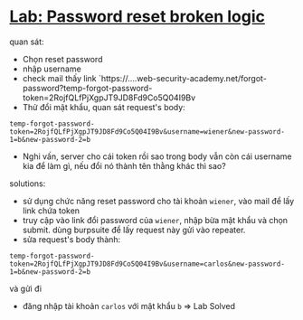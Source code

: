 # [Lab: Password reset broken logic](https://portswigger.net/web-security/authentication/other-mechanisms/lab-password-reset-broken-logic)

quan sát:
- Chọn reset password
- nhập username
- check mail thấy link `https://....web-security-academy.net/forgot-password?temp-forgot-password-token=2RojfQLfPjXgpJT9JD8Fd9Co5Q04I9Bv
- Thử đổi mật khẩu, quan sát request's body:
```
temp-forgot-password-token=2RojfQLfPjXgpJT9JD8Fd9Co5Q04I9Bv&username=wiener&new-password-1=b&new-password-2=b
```
- Nghi vấn, server cho cái token rồi sao trong body vẫn còn cái username kia để làm gì, nếu đổi nó thành tên thằng khác thì sao?

solutions:
- sử dụng chức năng reset password cho tài khoản `wiener`, vào mail để lấy link chứa token
- truy cập vào link đổi password của `wiener`, nhập bừa mật khẩu và chọn submit. dùng burpsuite để lấy request này gửi vào repeater.
- sửa request's body thành:
```
temp-forgot-password-token=2RojfQLfPjXgpJT9JD8Fd9Co5Q04I9Bv&username=carlos&new-password-1=b&new-password-2=b
```
và gửi đi
- đăng nhập tài khoản `carlos` với mật khẩu `b` => Lab Solved